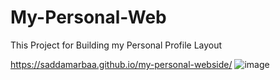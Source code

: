 # My-Personal-Web

This Project for Building my Personal Profile Layout

https://saddamarbaa.github.io/my-personal-webside/
![image](https://user-images.githubusercontent.com/51326421/101832628-572bea00-3b6a-11eb-9c0b-0d8f4511cd08.png)

